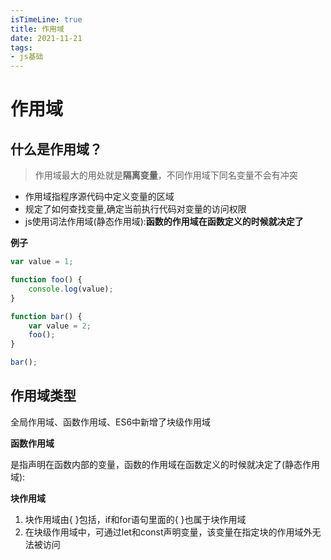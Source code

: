 ```yaml
---
isTimeLine: true
title: 作用域
date: 2021-11-21
tags:
- js基础
---
```

# 作用域

## 什么是作用域？

> 作用域最大的用处就是**隔离变量**，不同作用域下同名变量不会有冲突

* 作用域指程序源代码中定义变量的区域
* 规定了如何查找变量,确定当前执行代码对变量的访问权限
* js使用词法作用域(静态作用域):**函数的作用域在函数定义的时候就决定了**

**例子**
```js
var value = 1;

function foo() {
    console.log(value);
}

function bar() {
    var value = 2;
    foo();
}

bar();
```

## 作用域类型

全局作用域、函数作用域、ES6中新增了块级作用域

**函数作用域**

是指声明在函数内部的变量，函数的作用域在函数定义的时候就决定了(静态作用域):

**块作用域**

1. 块作用域由{ }包括，if和for语句里面的{ }也属于块作用域
2. 在块级作用域中，可通过let和const声明变量，该变量在指定块的作用域外无法被访问















